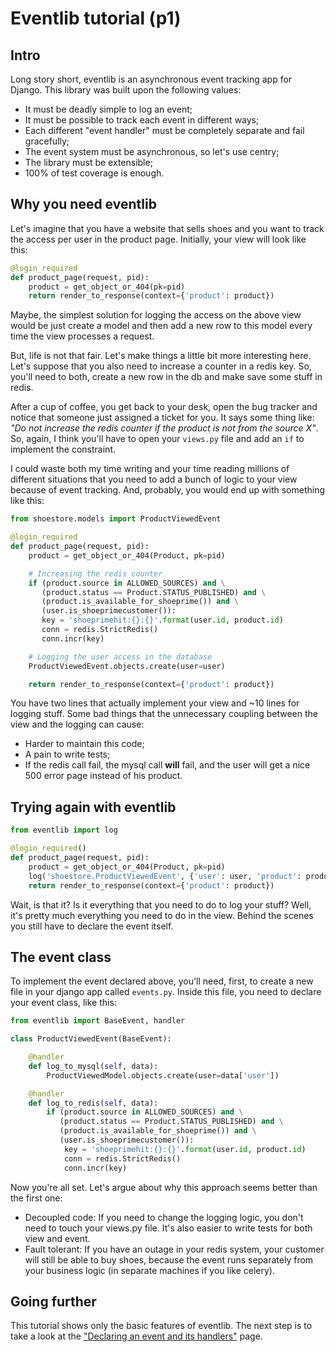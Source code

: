 # Eventlib tutorial (p1)

## Intro

Long story short, eventlib is an asynchronous event tracking app for
Django. This library was built upon the following values:

 * It must be deadly simple to log an event;
 * It must be possible to track each event in different ways;
 * Each different "event handler" must be completely separate and fail
   gracefully;
 * The event system must be asynchronous, so let's use centry;
 * The library must be extensible;
 * 100% of test coverage is enough.

## Why you need eventlib

Let's imagine that you have a website that sells shoes and you want to
track the access per user in the product page. Initially, your view will
look like this:

```python
@login_required
def product_page(request, pid):
    product = get_object_or_404(pk=pid)
    return render_to_response(context={'product': product})
```

Maybe, the simplest solution for logging the access on the above view
would be just create a model and then add a new row to this model every
time the view processes a request.

But, life is not that fair. Let's make things a little bit more
interesting here. Let's suppose that you also need to increase a counter
in a redis key. So, you'll need to both, create a new row in the db and
make save some stuff in redis.

After a cup of coffee, you get back to your desk, open the bug tracker
and notice that someone just assigned a ticket for you. It says some
thing like: *"Do not increase the redis counter if the product is not
from the source X"*. So, again, I think you'll have to open your
`views.py` file and add an `if` to implement the constraint.

I could waste both my time writing and your time reading millions of
different situations that you need to add a bunch of logic to your view
because of event tracking. And, probably, you would end up with
something like this:

```python
from shoestore.models import ProductViewedEvent

@login_required
def product_page(request, pid):
    product = get_object_or_404(Product, pk=pid)

    # Increasing the redis counter
    if (product.source in ALLOWED_SOURCES) and \
       (product.status == Product.STATUS_PUBLISHED) and \
       (product.is_available_for_shoeprime()) and \
       (user.is_shoeprimecustomer()):
       key = 'shoeprimehit:{}:{}'.format(user.id, product.id)
       conn = redis.StrictRedis()
       conn.incr(key)

    # Logging the user access in the database
    ProductViewedEvent.objects.create(user=user)

    return render_to_response(context={'product': product})
```

You have two lines that actually implement your view and ~10 lines for
logging stuff. Some bad things that the unnecessary coupling between the
view and the logging can cause:

 * Harder to maintain this code;
 * A pain to write tests;
 * If the redis call fail, the mysql call **will** fail, and the user will
   get a nice 500 error page instead of his product.

## Trying again with eventlib

```python
from eventlib import log

@login_required()
def product_page(request, pid):
    product = get_object_or_404(Product, pk=pid)
    log('shoestore.ProductViewedEvent', {'user': user, 'product': product})
    return render_to_response(context={'product': product})
```

Wait, is that it? Is it everything that you need to do to log your
stuff?  Well, it's pretty much everything you need to do in the
view. Behind the scenes you still have to declare the event itself.

## The event class

To implement the event declared above, you'll need, first, to create a
new file in your django app called `events.py`. Inside this file, you
need to declare your event class, like this:

```python
from eventlib import BaseEvent, handler

class ProductViewedEvent(BaseEvent):

    @handler
    def log_to_mysql(self, data):
        ProductViewedModel.objects.create(user=data['user'])

    @handler
    def log_to_redis(self, data):
        if (product.source in ALLOWED_SOURCES) and \
           (product.status == Product.STATUS_PUBLISHED) and \
           (product.is_available_for_shoeprime()) and \
           (user.is_shoeprimecustomer()):
            key = 'shoeprimehit:{}:{}'.format(user.id, product.id)
            conn = redis.StrictRedis()
            conn.incr(key)
```

Now you're all set. Let's argue about why this approach seems better
than the first one:

 * Decoupled code: If you need to change the logging logic, you don't
   need to touch your views.py file. It's also easier to write tests for
   both view and event.
 * Fault tolerant: If you have an outage in your redis system, your
   customer will still be able to buy shoes, because the event runs
   separately from your business logic (in separate machines if you like
   celery).

## Going further

This tutorial shows only the basic features of eventlib. The next step
is to take a look at the
["Declaring an event and its handlers"](p2-declaring-an-event.md) page.
